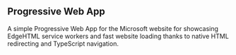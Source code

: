 ## Progressive Web App
A simple Progressive Web App for the Microsoft website for showcasing EdgeHTML service workers and fast website loading thanks to native HTML redirecting and TypeScript navigation.

